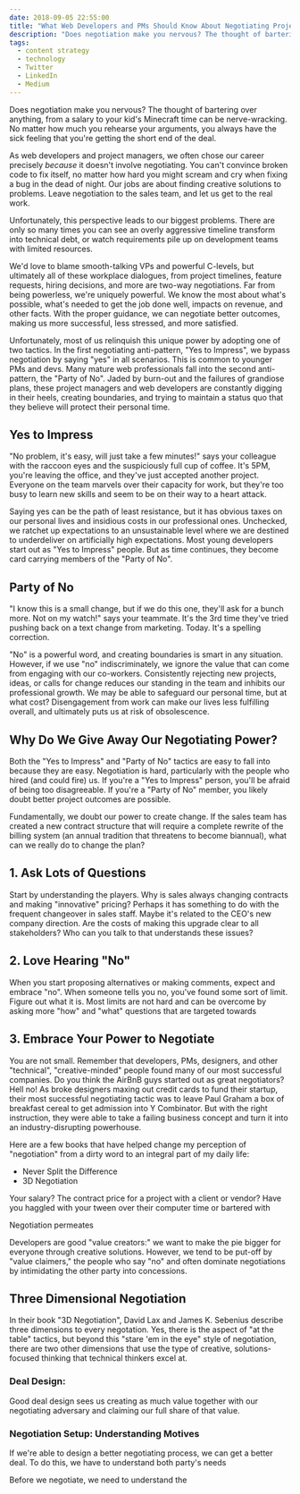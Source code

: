 ```yaml
---
date: 2018-09-05 22:55:00
title: "What Web Developers and PMs Should Know About Negotiating Project Scope"
description: "Does negotiation make you nervous? The thought of bartering over anything, from a salary to your kid's Minecraft time can be nerve-wracking. No matter how much you rehearse your arguments, you always have the sick feeling that you're getting the short end of the deal."
tags:
  - content strategy
  - technology
  - Twitter
  - LinkedIn
  - Medium
---
```


Does negotiation make you nervous? The thought of bartering over anything, from a salary to your kid's Minecraft time can be nerve-wracking. No matter how much you rehearse your arguments, you always have the sick feeling that you're getting the short end of the deal.

As web developers and project managers, we often chose our career precisely _because_ it doesn't involve negotiating. You can't convince broken code to fix itself, no matter how hard you might scream and cry when fixing a bug in the dead of night. Our jobs are about finding creative solutions to problems. Leave negotiation to the sales team, and let us get to the real work.

Unfortunately, this perspective leads to our biggest problems. There are only so many times you can see an overly aggressive timeline transform into technical debt, or watch requirements pile up on development teams with limited resources.

We'd love to blame smooth-talking VPs and powerful C-levels, but ultimately all of these workplace dialogues, from project timelines, feature requests, hiring decisions, and more are two-way negotiations. Far from being powerless, we're uniquely powerful. We know the most about what's possible, what's needed to get the job done well, impacts on revenue, and other facts. With the proper guidance, we can negotiate better outcomes, making us more successful, less stressed, and more satisfied.

Unfortunately, most of us relinquish this unique power by adopting one of two tactics. In the first negotiating anti-pattern, "Yes to Impress", we bypass negotiation by saying "yes" in all scenarios. This is common to younger PMs and devs. Many mature web professionals fall into the second anti-pattern, the "Party of No". Jaded by burn-out and the failures of grandiose plans, these project managers and web developers are constantly digging in their heels, creating boundaries, and trying to maintain a status quo that they believe will protect their personal time.

## Yes to Impress

"No problem, it's easy, will just take a few minutes!" says your colleague with the raccoon eyes and the suspiciously full cup of coffee. It's 5PM, you're leaving the office, and they've just accepted another project. Everyone on the team marvels over their capacity for work, but they're too busy to learn new skills and seem to be on their way to a heart attack.

Saying yes can be the path of least resistance, but it has obvious taxes on our personal lives and insidious costs in our professional ones. Unchecked, we ratchet up expectations to an unsustainable level where we are destined to underdeliver on artificially high expectations. Most young developers start out as "Yes to Impress" people. But as time continues, they become card carrying members of the "Party of No".

## Party of No

"I know this is a small change, but if we do this one, they'll ask for a bunch more. Not on my watch!" says your teammate. It's the 3rd time they've tried pushing back on a text change from marketing. Today. It's a spelling correction.

"No" is a powerful word, and creating boundaries is smart in any situation. However, if we use "no" indiscriminately, we ignore the value that can come from engaging with our co-workers. Consistently rejecting new projects, ideas, or calls for change reduces our standing in the team and inhibits our professional growth. We may be able to safeguard our personal time, but at what cost? Disengagement from work can make our lives less fulfilling overall, and ultimately puts us at risk of obsolescence.

## Why Do We Give Away Our Negotiating Power?

Both the "Yes to Impress" and "Party of No" tactics are easy to fall into because they are easy. Negotiation is hard, particularly with the people who hired (and could fire) us. If you're a "Yes to Impress" person, you'll be afraid of being too disagreeable. If you're a "Party of No" member, you likely doubt better project outcomes are possible.

Fundamentally, we doubt our power to create change. If the sales team has created a new contract structure that will require a complete rewrite of the billing system (an annual tradition that threatens to become biannual), what can we really do to change the plan?

## 1. Ask Lots of Questions

Start by understanding the players. Why is sales always changing contracts and making "innovative" pricing? Perhaps it has something to do with the frequent changeover in sales staff. Maybe it's related to the CEO's new company direction. Are the costs of making this upgrade clear to all stakeholders? Who can you talk to that understands these issues?

## 2. Love Hearing "No"

When you start proposing alternatives or making comments, expect and embrace "no". When someone tells you no, you've found some sort of limit. Figure out what it is. Most limits are not hard and can be overcome by asking more "how" and "what" questions that are targeted towards

## 3. Embrace Your Power to Negotiate

You are not small. Remember that developers, PMs, designers, and other "technical", "creative-minded" people found many of our most successful companies. Do you think the AirBnB guys started out as great negotiators? Hell no! As broke designers maxing out credit cards to fund their startup, their most successful negotiating tactic was to leave Paul Graham a box of breakfast cereal to get admission into Y Combinator. But with the right instruction, they were able to take a failing business concept and turn it into an industry-disrupting powerhouse.

Here are a few books that have helped change my perception of "negotiation" from a dirty word to an integral part of my daily life:

- Never Split the Difference
- 3D Negotiation










 Your salary? The contract price for a project with a client or vendor? Have you haggled with your tween over their computer time or bartered with

Negotiation permeates

Developers are good "value creators:" we want to make the pie bigger for everyone through creative solutions. However, we tend to be put-off by "value claimers," the people who say "no" and often dominate negotiations by intimidating the other party into concessions.

## Three Dimensional Negotiation

In their book "3D Negotiation", David Lax and James K. Sebenius describe three dimensions to every negotation. Yes, there is the aspect of "at the table" tactics, but beyond this "stare 'em in the eye" style of negotiation, there are two other dimensions that use the type of creative, solutions-focused thinking that technical thinkers excel at.

### Deal Design:

Good deal design sees us creating as much value together with our negotiating adversary and claiming our full share of that value.

### Negotiation Setup: Understanding Motives

If we're able to design a better negotiating process, we can get a better deal. To do this, we have to understand both party's needs

Before we negotiate, we need to understand the
